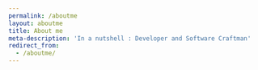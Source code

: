 ```yaml
---
permalink: /aboutme
layout: aboutme
title: About me
meta-description: 'In a nutshell : Developer and Software Craftman'
redirect_from:
  - /aboutme/
---
```



